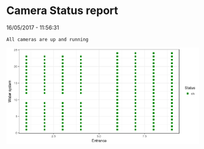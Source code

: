 Camera Status report
================
16/05/2017 - 11:56:31

    All cameras are up and running

![](camreport_files/figure-markdown_github/unnamed-chunk-2-1.png)
